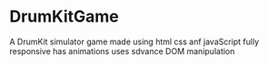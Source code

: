 # DrumKitGame
A DrumKit simulator game 
made using html css anf javaScript
fully responsive
has animations 
uses sdvance DOM manipulation 

